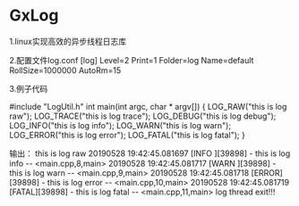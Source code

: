 # GxLog

1.linux实现高效的异步线程日志库

2.配置文件log.conf
[log]
Level=2
Print=1
Folder=log
Name=default
RollSize=1000000
AutoRm=15

3.例子代码

#include "LogUtil.h"
int main(int argc, char * argv[])
{
        LOG_RAW("this is log raw");
        LOG_TRACE("this is log trace");
        LOG_DEBUG("this is log debug");
        LOG_INFO("this is log info");
        LOG_WARN("this is log warn");
        LOG_ERROR("this is log error");
        LOG_FATAL("this is log fatal");
}

输出：
this is log raw
20190528 19:42:45.081697 [INFO ][39898] - this is log info -- <main.cpp,8,main>
20190528 19:42:45.081717 [WARN ][39898] - this is log warn -- <main.cpp,9,main>
20190528 19:42:45.081718 [ERROR][39898] - this is log error -- <main.cpp,10,main>
20190528 19:42:45.081719 [FATAL][39898] - this is log fatal -- <main.cpp,11,main>
log thread exit!!!
